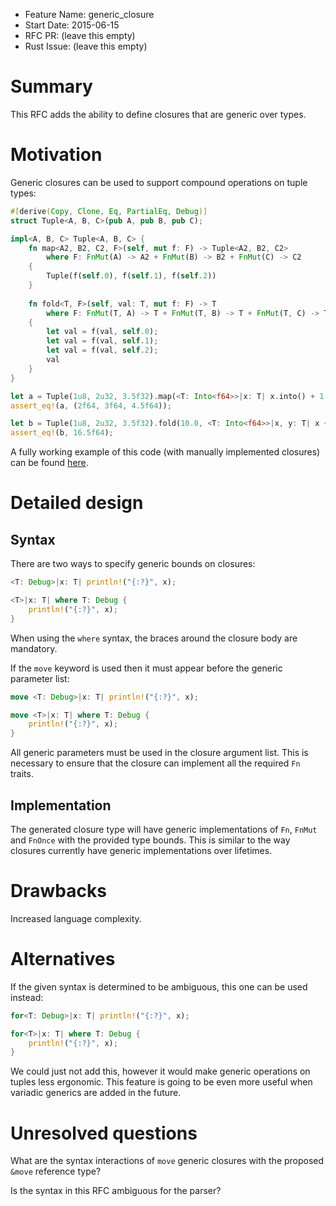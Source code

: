 - Feature Name: generic_closure
- Start Date: 2015-06-15
- RFC PR: (leave this empty)
- Rust Issue: (leave this empty)

# Summary
[summary]: #summary

This RFC adds the ability to define closures that are generic over types.

# Motivation
[motivation]: #motivation

Generic closures can be used to support compound operations on tuple types:

```rust
#[derive(Copy, Clone, Eq, PartialEq, Debug)]
struct Tuple<A, B, C>(pub A, pub B, pub C);

impl<A, B, C> Tuple<A, B, C> {
    fn map<A2, B2, C2, F>(self, mut f: F) -> Tuple<A2, B2, C2>
        where F: FnMut(A) -> A2 + FnMut(B) -> B2 + FnMut(C) -> C2
    {
        Tuple(f(self.0), f(self.1), f(self.2))
    }
    
    fn fold<T, F>(self, val: T, mut f: F) -> T
        where F: FnMut(T, A) -> T + FnMut(T, B) -> T + FnMut(T, C) -> T
    {
        let val = f(val, self.0);
        let val = f(val, self.1);
        let val = f(val, self.2);
        val
    }
}

let a = Tuple(1u8, 2u32, 3.5f32).map(<T: Into<f64>>|x: T| x.into() + 1.0);
assert_eq!(a, (2f64, 3f64, 4.5f64));

let b = Tuple(1u8, 2u32, 3.5f32).fold(10.0, <T: Into<f64>>|x, y: T| x + y.into());
assert_eq!(b, 16.5f64);
```

A fully working example of this code (with manually implemented closures) can be found [here](https://play.rust-lang.org/?gist=ea867336945253752e31873fc752ec06&version=nightly&backtrace=0).

# Detailed design
[design]: #detailed-design

## Syntax

There are two ways to specify generic bounds on closures:

```rust
<T: Debug>|x: T| println!("{:?}", x);

<T>|x: T| where T: Debug {
    println!("{:?}", x);
}
```

When using the `where` syntax, the braces around the closure body are mandatory.

If the `move` keyword is used then it must appear before the generic parameter list:

```rust
move <T: Debug>|x: T| println!("{:?}", x);

move <T>|x: T| where T: Debug {
    println!("{:?}", x);
}
```

All generic parameters must be used in the closure argument list. This is necessary to ensure that the closure can implement all the required `Fn` traits.

## Implementation

The generated closure type will have generic implementations of `Fn`, `FnMut` and `FnOnce` with the provided type bounds. This is similar to the way closures currently have generic implementations over lifetimes.

# Drawbacks
[drawbacks]: #drawbacks

Increased language complexity.

# Alternatives
[alternatives]: #alternatives

If the given syntax is determined to be ambiguous, this one can be used instead:

```rust
for<T: Debug>|x: T| println!("{:?}", x);

for<T>|x: T| where T: Debug {
    println!("{:?}", x);
}
```

We could just not add this, however it would make generic operations on tuples less ergonomic. This feature is going to be even more useful when variadic generics are added in the future.

# Unresolved questions
[unresolved]: #unresolved-questions

What are the syntax interactions of `move` generic closures with the proposed `&move` reference type?

Is the syntax in this RFC ambiguous for the parser?
